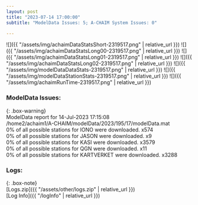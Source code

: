 ```yaml
---
layout: post
title: "2023-07-14 17:00:00"
subtitle: "ModelData Issues: 5; A-CHAIM System Issues: 0"

---
```


![]({{ "/assets/img/achaimDataStatsShort-2319517.png" | relative_url }})
![]({{ "/assets/img/achaimDataStatsLong00-2319517.png" | relative_url }})
![]({{ "/assets/img/achaimDataStatsLong01-2319517.png" | relative_url }})
![]({{ "/assets/img/achaimDataStatsLong02-2319517.png" | relative_url }})
![]({{ "/assets/img/modelDataDataStats-2319517.png" | relative_url }})
![]({{ "/assets/img/modelDataStationStats-2319517.png" | relative_url }})
![]({{ "/assets/img/achaimRunTime-2319517.png" | relative_url }})


### ModelData Issues:  
  
{: .box-warning}  
 ModelData report for 14-Jul-2023 17:15:08   
 /home2/achaim1/A-CHAIM/modelData/2023/195/17/modelData.mat   
 0% of all possible stations for IONO were downloaded. x574   
 0% of all possible stations for JASON were downloaded. x9   
 0% of all possible stations for KASI were downloaded. x3579   
 0% of all possible stations for QGN were downloaded. x11   
 0% of all possible stations for KARTVERKET were downloaded. x3288   
  


### Logs:  
  
{: .box-note}  
[Logs.zip]({{ "/assets/other/logs.zip" | relative_url }})  
[Log Info]({{ "/logInfo" | relative_url }})  
